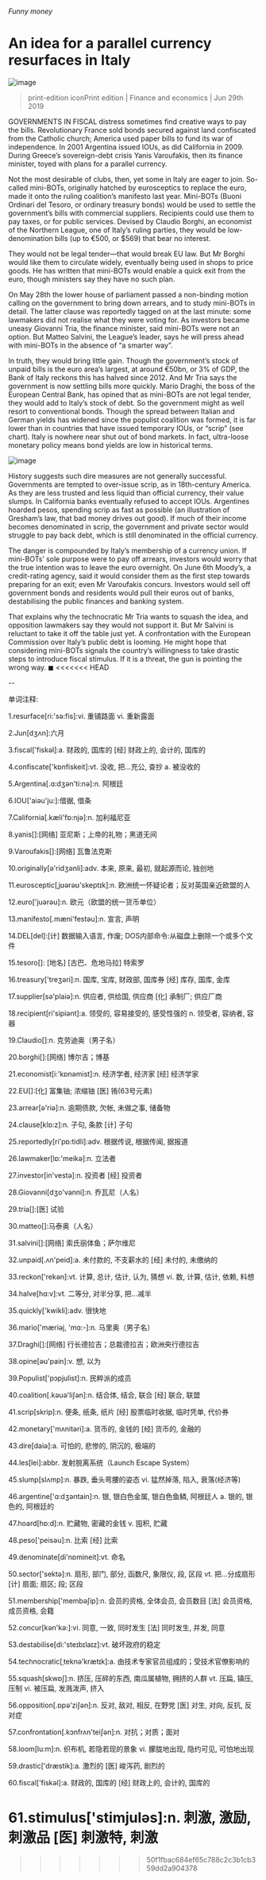 ###### Funny money
# An idea for a parallel currency resurfaces in Italy 
![image](images/20190629_fnp501.jpg) 
> print-edition iconPrint edition | Finance and economics | Jun 29th 2019 
GOVERNMENTS IN FISCAL distress sometimes find creative ways to pay the bills. Revolutionary France sold bonds secured against land confiscated from the Catholic church; America used paper bills to fund its war of independence. In 2001 Argentina issued IOUs, as did California in 2009. During Greece’s sovereign-debt crisis Yanis Varoufakis, then its finance minister, toyed with plans for a parallel currency. 
Not the most desirable of clubs, then, yet some in Italy are eager to join. So-called mini-BOTs, originally hatched by eurosceptics to replace the euro, made it onto the ruling coalition’s manifesto last year. Mini-BOTs (Buoni Ordinari del Tesoro, or ordinary treasury bonds) would be used to settle the government’s bills with commercial suppliers. Recipients could use them to pay taxes, or for public services. Devised by Claudio Borghi, an economist of the Northern League, one of Italy’s ruling parties, they would be low-denomination bills (up to €500, or $569) that bear no interest. 
They would not be legal tender—that would break EU law. But Mr Borghi would like them to circulate widely, eventually being used in shops to price goods. He has written that mini-BOTs would enable a quick exit from the euro, though ministers say they have no such plan. 
On May 28th the lower house of parliament passed a non-binding motion calling on the government to bring down arrears, and to study mini-BOTs in detail. The latter clause was reportedly tagged on at the last minute: some lawmakers did not realise what they were voting for. As investors became uneasy Giovanni Tria, the finance minister, said mini-BOTs were not an option. But Matteo Salvini, the League’s leader, says he will press ahead with mini-BOTs in the absence of “a smarter way”. 
In truth, they would bring little gain. Though the government’s stock of unpaid bills is the euro area’s largest, at around €50bn, or 3% of GDP, the Bank of Italy reckons this has halved since 2012. And Mr Tria says the government is now settling bills more quickly. Mario Draghi, the boss of the European Central Bank, has opined that as mini-BOTs are not legal tender, they would add to Italy’s stock of debt. So the government might as well resort to conventional bonds. Though the spread between Italian and German yields has widened since the populist coalition was formed, it is far lower than in countries that have issued temporary IOUs, or “scrip” (see chart). Italy is nowhere near shut out of bond markets. In fact, ultra-loose monetary policy means bond yields are low in historical terms. 
![image](images/20190629_FNC324.png) 
History suggests such dire measures are not generally successful. Governments are tempted to over-issue scrip, as in 18th-century America. As they are less trusted and less liquid than official currency, their value slumps. In California banks eventually refused to accept IOUs. Argentines hoarded pesos, spending scrip as fast as possible (an illustration of Gresham’s law, that bad money drives out good). If much of their income becomes denominated in scrip, the government and private sector would struggle to pay back debt, which is still denominated in the official currency. 
The danger is compounded by Italy’s membership of a currency union. If mini-BOTs’ sole purpose were to pay off arrears, investors would worry that the true intention was to leave the euro overnight. On June 6th Moody’s, a credit-rating agency, said it would consider them as the first step towards preparing for an exit; even Mr Varoufakis concurs. Investors would sell off government bonds and residents would pull their euros out of banks, destabilising the public finances and banking system. 
That explains why the technocratic Mr Tria wants to squash the idea, and opposition lawmakers say they would not support it. But Mr Salvini is reluctant to take it off the table just yet. A confrontation with the European Commission over Italy’s public debt is looming. He might hope that considering mini-BOTs signals the country’s willingness to take drastic steps to introduce fiscal stimulus. If it is a threat, the gun is pointing the wrong way. ◼ 
<<<<<<< HEAD
-- 
 单词注释:
1.resurface[ri:'sә:fis]:vi. 重铺路面 vi. 重新露面 
2.Jun[dʒʌn]:六月 
3.fiscal['fiskәl]:a. 财政的, 国库的 [经] 财政上的, 会计的, 国库的 
4.confiscate['kɒnfiskeit]:vt. 没收, 把...充公, 查抄 a. 被没收的 
5.Argentina[.ɑ:dʒәn'ti:nә]:n. 阿根廷 
6.IOU['aiәu'ju:]:借据, 借条 
7.California[.kæli'fɒ:njә]:n. 加利福尼亚 
8.yanis[]:[网络] 亚尼斯；上帝的礼物；黑道无间 
9.Varoufakis[]:[网络] 瓦鲁法克斯 
10.originally[ә'ridʒәnli]:adv. 本来, 原来, 最初, 就起源而论, 独创地 
11.eurosceptic[ˌjʊərəʊ'skeptɪk]:n. 欧洲统一怀疑论者；反对英国亲近欧盟的人 
12.euro['juәrәu]:n. 欧元（欧盟的统一货币单位） 
13.manifesto[.mæni'festәu]:n. 宣言, 声明 
14.DEL[del]:[计] 数据输入语言, 作废; DOS内部命令:从磁盘上删除一个或多个文件 
15.tesoro[]: [地名] [古巴、危地马拉] 特索罗 
16.treasury['treʒәri]:n. 国库, 宝库, 财政部, 国库券 [经] 库存, 国库, 金库 
17.supplier[sә'plaiә]:n. 供应者, 供给国, 供应商 [化] 承制厂; 供应厂商 
18.recipient[ri'sipiәnt]:a. 领受的, 容易接受的, 感受性强的 n. 领受者, 容纳者, 容器 
19.Claudio[]:n. 克劳迪奥（男子名） 
20.borghi[]:[网络] 博尔吉；博基 
21.economist[i:'kɒnәmist]:n. 经济学者, 经济家 [经] 经济学家 
22.EU[]:[化] 富集铀; 浓缩铀 [医] 铕(63号元素) 
23.arrear[ә'riә]:n. 逾期债款, 欠帐, 未做之事, 储备物 
24.clause[klɒ:z]:n. 子句, 条款 [计] 子句 
25.reportedly[ri'pɒ:tidli]:adv. 根据传说, 根据传闻, 据报道 
26.lawmaker[lɒ:'meikә]:n. 立法者 
27.investor[in'vestә]:n. 投资者 [经] 投资者 
28.Giovanni[dʒo'vanni]:n. 乔瓦尼（人名） 
29.tria[]:[医] 试验 
30.matteo[]:马泰奥（人名） 
31.salvini[]:[网络] 索氏丽体鱼；萨尔维尼 
32.unpaid[.ʌn'peid]:a. 未付款的, 不支薪水的 [经] 未付的, 未缴纳的 
33.reckon['rekәn]:vt. 计算, 总计, 估计, 认为, 猜想 vi. 数, 计算, 估计, 依赖, 料想 
34.halve[hɑ:v]:vt. 二等分, 对半分享, 把...减半 
35.quickly['kwikli]:adv. 很快地 
36.mario['mæriәj, 'mɑ:-]:n. 马里奥（男子名） 
37.Draghi[]:[网络] 行长德拉吉；总裁德拉吉；欧洲央行德拉吉 
38.opine[әu'pain]:v. 想, 以为 
39.Populist['pɔpjulist]:n. 民粹派的成员 
40.coalition[.kәuә'liʃәn]:n. 结合体, 结合, 联合 [经] 联合, 联盟 
41.scrip[skrip]:n. 便条, 纸条, 纸片 [经] 股票临时收据, 临时凭单, 代价券 
42.monetary['mʌnitәri]:a. 货币的, 金钱的 [经] 货币的, 金融的 
43.dire[daiә]:a. 可怕的, 悲惨的, 阴沉的, 极端的 
44.les[lei]:abbr. 发射脱离系统（Launch Escape System） 
45.slump[slʌmp]:n. 暴跌, 垂头弯腰的姿态 vi. 猛然掉落, 陷入, 衰落(经济等) 
46.argentine['ɑ:dʒәntain]:n. 银, 银白色金属, 银白色鱼鳞, 阿根廷人 a. 银的, 银色的, 阿根廷的 
47.hoard[hɒ:d]:n. 贮藏物, 密藏的金钱 v. 囤积, 贮藏 
48.peso['peisәu]:n. 比索 [经] 比索 
49.denominate[di'nɒmineit]:vt. 命名 
50.sector['sektә]:n. 扇形, 部门, 部分, 函数尺, 象限仪, 段, 区段 vt. 把...分成扇形 [计] 扇面; 扇区; 段; 区段 
51.membership['membәʃip]:n. 会员的资格, 全体会员, 会员数目 [法] 会员资格, 成员资格, 会籍 
52.concur[kәn'kә:]:vi. 同意, 一致, 同时发生 [法] 同时发生, 并发, 同意 
53.destabilise[di:'steɪbɪlaɪz]:vt. 破坏政府的稳定 
54.technocratic[ˌteknə'krætɪk]:a. 由技术专家官员组成的；受技术官僚影响的 
55.squash[skwɒʃ]:n. 挤压, 压碎的东西, 南瓜属植物, 拥挤的人群 vt. 压扁, 镇压, 压制 vi. 被压扁, 发溅泼声, 挤入 
56.opposition[.ɒpә'ziʃәn]:n. 反对, 敌对, 相反, 在野党 [医] 对生, 对向, 反抗, 反对症 
57.confrontation[.kɔnfrʌn'teiʃәn]:n. 对抗；对质；面对 
58.loom[lu:m]:n. 织布机, 若隐若现的景象 vi. 朦胧地出现, 隐约可见, 可怕地出现 
59.drastic['dræstik]:a. 激烈的 [医] 峻泻药, 剧烈的 
60.fiscal['fiskәl]:a. 财政的, 国库的 [经] 财政上的, 会计的, 国库的 
61.stimulus['stimjulәs]:n. 刺激, 激励, 刺激品 [医] 刺激特, 刺激 
=======
>>>>>>> 50f1fbac684ef65c788c2c3b1cb359dd2a904378
